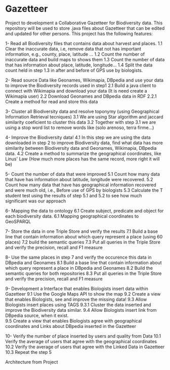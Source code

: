 Gazetteer
=========
Project to development a Collaborative Gazetteer for Biodiversity data. This repository will be used to store .java files about Gazetteer that can be edited and updated for other persons.
This project has the following features:

1- Read all Biodiversity files that contains data about harvest and places. 
    1.1 Clear the inaccurate data, i.e, remove data that not has important information, e.g., county, place, latitude ...
    1.2 Count the number of inaccurate data and build maps to shows them
    1.3 Count the number of data that has information about place, latitude, longitude...
    1.4 Split the data count held in step 1.3 in after and before of GPS use by biologists.
    
2- Read source Data like Geonames, Wikimapia, DBpedia and use your data to improve the Biodiversity records used in step1
    2.1 Build a java client to connect with Wikimapia and download your data (It is need create a Wikimapia user)
    2.2 Download Geonames and DBpedia data in RDF
      2.2.1 Create a method for read and store this data

3- Cluster all Biodiversity data and resolve toponymy (using Geographical Information Retrieval tecniques)
    3.1 We are using Star algorithm and jaccard similarity coeficient to cluster this data
    3.2 Together with step 3.1 we are using a stop word list to remove words like (solo arenoso, terra firme...)
   
4- Improve the Biodiversity data! 
    4.1 In this step we are using the data downloaded in step 2 to improve Biodiversity data, find what data has more similarity between Biodiversity data and Geonames, Wikimapia, DBpedia data.
    4.2 Create a method to summarize the geographical coordinates, like Linus' Law (How much more places has the same record, more right it will be)
   
5- Count the number of data that were improved
    5.1 Count how many data that have has information about latitude, longitude were recovered.
    5.2 Count how many data that have has geographical information recovered and were much old, i.e., Before use of GPS by biologists
    5.3 Calculate the T student test using the results of step 5.1 and 5.2 to see how much  significant was our approach
   
6- Mapping the data to ontology
    6.1 Create subject, predicate and object for each biodiversity data.
    6.1 Mapping geographical coordinates to GeoSPARQL

7- Store the data in one Triple Store and verify the results
    7.1 Build a base line that contain information about which query represent a place (using 60 places)
    7.2 build the semantic queries
    7.3 Put all queries in the Triple Store and verify the precision, recall and F1 measure
   
8- Use the same places in step 7 and verify the occurence this data in DBpedia and Geonames
    8.1 Build a base line that contain information about which query represent a place in DBpedia and Geonames 
    8.2 Build the semantic queries for both repositories
    8.3 Put all queries in the Triple Store and verify the precision, recall and F1 measure
  
9- Development a Interface that enables Biologists insert data within Gazetteer
    9.1 Use the Google Maps API to show the map
    9.2 Create a view that enables Biologists, see and improve the missing data!
    9.3 Allow Biologists insert places using TAGS
      9.3.1 Cluster the data inserted and improve the Biodiversity data similar.
    9.4 Allow Biologists insert link from DBpedia source, when it exist.   
    9.5 Create a view that enables Biologists agree with geographical coordinates and Links about DBpedia inserted in the Gazetteer
  
10- Verify the number of place inserted by users and quality from Data
    10.1 Verify the average of users that agree with the geographical coordinates
    10.2 Verify the average of users that agree with the Linked Data in Gazetteer
    10.3 Repeat the step 5


Architecture from Project





   
